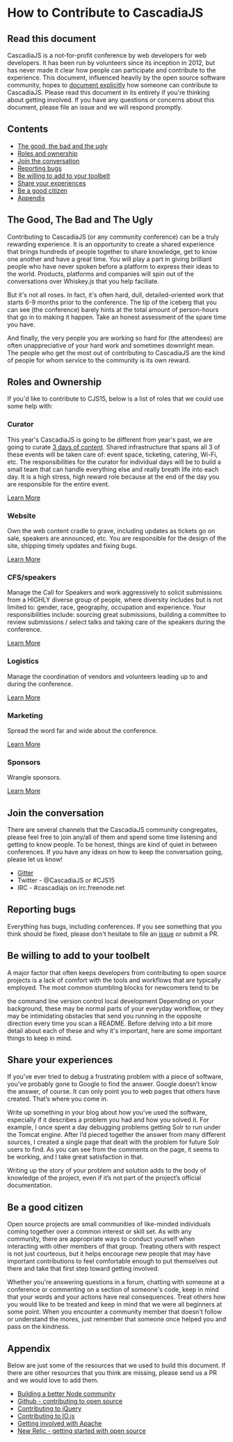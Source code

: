 # How to Contribute to CascadiaJS

## Read this document

CascadiaJS is a not-for-profit conference by web developers for web developers. It has been run by volunteers since its inception in 2012, but has never made it clear how people can participate and contribute to the experience. This document, influenced heavily by the open source software community, hopes to [document explicitly](https://medium.com/node-js-javascript/building-a-better-node-community-3f8f45b45cb5#eaf0-117692598f79) how someone can contribute to CascadiaJS. Please read this document in its entirety if you're thinking about getting involved. If you have any questions or concerns about this document, please file an issue and we will respond promptly. 

## Contents
* [The good, the bad and the ugly](#the-good--the-bad-and-the-ugly)
* [Roles and ownership](#roles-and-ownership)
* [Join the conversation](#join-the-conversation)
* [Reporting bugs](#reporting-bugs)
* [Be willing to add to your toolbelt](#be-willing-to-add-to-your-toolbelt)
* [Share your experiences](#share-your-experiences)
* [Be a good citizen ](#be-a-good-citizen)
* [Appendix](#appendix)

## The Good, The Bad and The Ugly

Contributing to CascadiaJS (or any community conference) can be a truly rewarding experience. It is an opportunity to create a shared experience that brings hundreds of people together to share knowledge, get to know one another and have a great time. You will play a part in giving brilliant people who have never spoken before a platform to express their ideas to the world. Products, platforms and companies will spin out of the conversations over Whiskey.js that you help faciliate.

But it's not all roses. In fact, it's often hard, dull, detailed-oriented work that starts 6-9 months prior to the conference. The tip of the iceberg that you can see (the conference) barely hints at the total amount of person-hours that go in to making it happen. Take an honest assessment of the spare time you have. 

And finally, the very people you are working so hard for (the attendees) are often unappreciative of your hard work and sometimes downright mean. The people who get the most out of contributing to CascadiaJS are the kind of people for whom service to the community is its own reward.

## Roles and Ownership

If you'd like to contribute to CJS15, below is a list of roles that we could use some help with:

### Curator

This year's CascadiaJS is going to be different from year's past, we are going to curate [3 days of content](README.md#new-structure). Shared infrastructure that spans all 3 of these events will be taken care of: event space, ticketing, catering, Wi-Fi, etc. The responsibilities for the curator for individual days will be to build a small team that can handle everything else and really breath life into each day. It is a high stress, high reward role because at the end of the day you are responsible for the entire event.

[Learn More](https://github.com/cascadiajs/2015.cascadiajs.com/issues/6)

### Website

Own the web content cradle to grave, including updates as tickets go on sale, speakers are announced, etc. You are responsible for the design of the site, shipping timely updates and fixing bugs. 

[Learn More](https://github.com/cascadiajs/2015.cascadiajs.com/issues/7)

### CFS/speakers

Manage the Call for Speakers and work aggressively to solicit submissions from a HIGHLY diverse group of people, where diversity includes but is not limited to: gender, race, geography, occupation and experience. Your responsibilities include: sourcing great submissions, building a committee to review submissions / select talks and taking care of the speakers during the conference. 

[Learn More](https://github.com/cascadiajs/2015.cascadiajs.com/issues/8)

### Logistics

Manage the coordination of vendors and volunteers leading up to and during the conference. 

[Learn More](https://github.com/cascadiajs/2015.cascadiajs.com/issues/9)

### Marketing

Spread the word far and wide about the conference. 

[Learn More](https://github.com/cascadiajs/2015.cascadiajs.com/issues/10)

### Sponsors

Wrangle sponsors.

[Learn More](https://github.com/cascadiajs/2015.cascadiajs.com/issues/11)

## Join the conversation

There are several channels that the CascadiaJS community congregates, please feel free to join any/all of them and spend some time listening and getting to know people. To be honest, things are kind of quiet in between conferences. If you have any ideas on how to keep the conversation going, please let us know!

* [Gitter](https://gitter.im/cascadiajs/2015.cascadiajs.com)
* Twitter - @CascadiaJS or #CJS15
* IRC - #cascadiajs on irc.freenode.net

## Reporting bugs

Everything has bugs, including conferences. If you see something that you think should be fixed, please don't hesitate to file an [issue](https://github.com/cascadiajs/2015.cascadiajs.com/issues) or submit a PR. 

## Be willing to add to your toolbelt

A major factor that often keeps developers from contributing to open source projects is a lack of comfort with the tools and workflows that are typically employed. The most common stumbling blocks for newcomers tend to be

the command line
version control
local development
Depending on your background, these may be normal parts of your everyday workflow, or they may be intimidating obstacles that send you running in the opposite direction every time you scan a README. Before delving into a bit more detail about each of these and why it's important, here are some important things to keep in mind.

## Share your experiences 

If you’ve ever tried to debug a frustrating problem with a piece of software, you’ve probably gone to Google to find the answer. Google doesn’t know the answer, of course. It can only point you to web pages that others have created. That’s where you come in.

Write up something in your blog about how you’ve used the software, especially if it describes a problem you had and how you solved it. For example, I once spent a day debugging problems getting Solr to run under the Tomcat engine. After I’d pieced together the answer from many different sources, I created a single page that dealt with the problem for future Solr users to find. As you can see from the comments on the page, it seems to be working, and I take great satisfaction in that.

Writing up the story of your problem and solution adds to the body of knowledge of the project, even if it’s not part of the project’s official documentation.

## Be a good citizen 

Open source projects are small communities of like-minded individuals coming together over a common interest or skill set. As with any community, there are appropriate ways to conduct yourself when interacting with other members of that group. Treating others with respect is not just courteous, but it helps encourage new people that may have important contributions to feel comfortable enough to put themselves out there and take that first step toward getting involved.

Whether you're answering questions in a forum, chatting with someone at a conference or commenting on a section of someone's code, keep in mind that your words and your actions have real consequences. Treat others how you would like to be treated and keep in mind that we were all beginners at some point. When you encounter a community member that doesn't follow or understand the mores, just remember that someone once helped you and pass on the kindness.

## Appendix

Below are just some of the resources that we used to build this document. If there are other resources that you think are missing, please send us a PR and we would love to add them.

* [Building a better Node community](https://medium.com/node-js-javascript/building-a-better-node-community-3f8f45b45cb5)
* [Github - contributing to open source](https://guides.github.com/activities/contributing-to-open-source/index.html)
* [Contributing to jQuery](http://contribute.jquery.org/open-source/)
* [Contributing to IO.js](https://github.com/iojs/io.js/blob/master/CONTRIBUTING.md)
* [Getting involved with Apache](http://www.apache.org/foundation/getinvolved.html)
* [New Relic - getting started with open source](http://blog.newrelic.com/2014/05/05/open-source_gettingstarted/)
